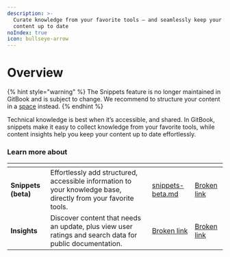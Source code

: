 ```yaml
---
description: >-
  Curate knowledge from your favorite tools — and seamlessly keep your GitBook
  content up to date
noIndex: true
icon: bullseye-arrow
---
```


# Overview

{% hint style="warning" %}
The Snippets feature is no longer maintained in GitBook and is subject to change. We recommend to structure your content in a [space](../creating-content/content-structure/space.md) instead.
{% endhint %}

Technical knowledge is best when it’s accessible, and shared. In GitBook, snippets make it easy to collect knowledge from your favorite tools, while content insights help you keep your content up to date effortlessly.

### Learn more about

<table data-card-size="large" data-view="cards"><thead><tr><th></th><th></th><th data-hidden data-card-target data-type="content-ref"></th><th data-hidden data-card-cover data-type="files"></th></tr></thead><tbody><tr><td><strong>Snippets (beta)</strong></td><td>Effortlessly add structured, accessible information to your knowledge base, directly from your favorite tools.</td><td><a href="snippets-beta.md">snippets-beta.md</a></td><td><a href="broken-reference">Broken link</a></td></tr><tr><td><strong>Insights</strong></td><td>Discover content that needs an update, plus view user ratings and search data for public documentation.</td><td><a href="broken-reference">Broken link</a></td><td><a href="broken-reference">Broken link</a></td></tr></tbody></table>


